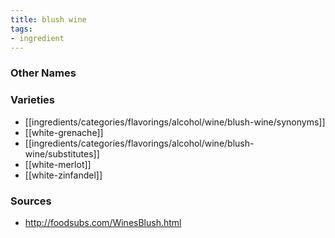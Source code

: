 ```yaml
---
title: blush wine
tags:
- ingredient
---
```



### Other Names


### Varieties

* [[ingredients/categories/flavorings/alcohol/wine/blush-wine/synonyms]]
* [[white-grenache]]
* [[ingredients/categories/flavorings/alcohol/wine/blush-wine/substitutes]]
* [[white-merlot]]
* [[white-zinfandel]]

### Sources
* http://foodsubs.com/WinesBlush.html
